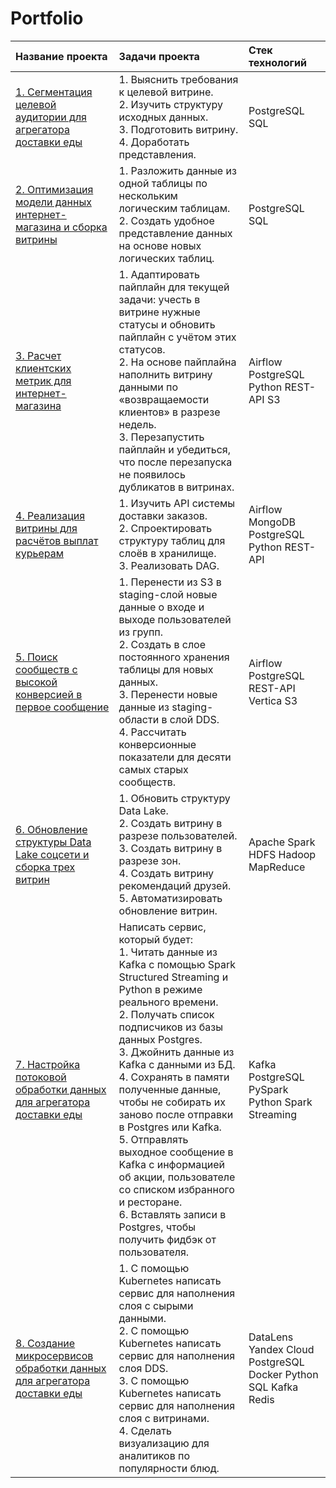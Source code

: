 # Portfolio

| Название проекта | Задачи проекта | Стек технологий |
| :- | :- | :- |
| [1. Сегментация целевой аудитории для агрегатора доставки еды](https://github.com/beslankumykov/portfolio/tree/main/1.%20%D0%A1%D0%B5%D0%B3%D0%BC%D0%B5%D0%BD%D1%82%D0%B0%D1%86%D0%B8%D1%8F%20%D1%86%D0%B5%D0%BB%D0%B5%D0%B2%D0%BE%D0%B9%20%D0%B0%D1%83%D0%B4%D0%B8%D1%82%D0%BE%D1%80%D0%B8%D0%B8%20%D0%B4%D0%BB%D1%8F%20%D0%B0%D0%B3%D1%80%D0%B5%D0%B3%D0%B0%D1%82%D0%BE%D1%80%D0%B0%20%D0%B4%D0%BE%D1%81%D1%82%D0%B0%D0%B2%D0%BA%D0%B8%20%D0%B5%D0%B4%D1%8B%20) | 1. Выяснить требования к целевой витрине. <br/> 2. Изучить структуру исходных данных. <br/> 3. Подготовить витрину. <br/> 4. Доработать представления. | PostgreSQL SQL | 
| [2. Оптимизация модели данных интернет-магазина и сборка витрины](https://github.com/beslankumykov/portfolio/tree/main/2.%20%D0%9E%D0%BF%D1%82%D0%B8%D0%BC%D0%B8%D0%B7%D0%B0%D1%86%D0%B8%D1%8F%20%D0%BC%D0%BE%D0%B4%D0%B5%D0%BB%D0%B8%20%D0%B4%D0%B0%D0%BD%D0%BD%D1%8B%D1%85%20%D0%B8%D0%BD%D1%82%D0%B5%D1%80%D0%BD%D0%B5%D1%82-%D0%BC%D0%B0%D0%B3%D0%B0%D0%B7%D0%B8%D0%BD%D0%B0%20%D0%B8%20%D1%81%D0%B1%D0%BE%D1%80%D0%BA%D0%B0%20%D0%B2%D0%B8%D1%82%D1%80%D0%B8%D0%BD%D1%8B) | 1. Разложить данные из одной таблицы по нескольким логическим таблицам. <br/> 2. Создать удобное представление данных на основе новых логических таблиц. | PostgreSQL SQL |
| [3. Расчет клиентских метрик для интернет-магазина](https://github.com/beslankumykov/portfolio/tree/main/3.%20%D0%A0%D0%B0%D1%81%D1%87%D0%B5%D1%82%20%D0%BA%D0%BB%D0%B8%D0%B5%D0%BD%D1%82%D1%81%D0%BA%D0%B8%D1%85%20%D0%BC%D0%B5%D1%82%D1%80%D0%B8%D0%BA%20%D0%B4%D0%BB%D1%8F%20%D0%B8%D0%BD%D1%82%D0%B5%D1%80%D0%BD%D0%B5%D1%82-%D0%BC%D0%B0%D0%B3%D0%B0%D0%B7%D0%B8%D0%BD%D0%B0) | 1. Адаптировать пайплайн для текущей задачи: учесть в витрине нужные статусы и обновить пайплайн с учётом этих статусов. <br/> 2. На основе пайплайна наполнить витрину данными по «возвращаемости клиентов» в разрезе недель. <br/> 3. Перезапустить пайплайн и убедиться, что после перезапуска не появилось дубликатов в витринах. | Airflow PostgreSQL Python REST-API S3 |
| [4. Реализация витрины для расчётов выплат курьерам](https://github.com/beslankumykov/portfolio/tree/main/4.%20%D0%A0%D0%B5%D0%B0%D0%BB%D0%B8%D0%B7%D0%B0%D1%86%D0%B8%D1%8F%20%D0%B2%D0%B8%D1%82%D1%80%D0%B8%D0%BD%D1%8B%20%D0%B4%D0%BB%D1%8F%20%D1%80%D0%B0%D1%81%D1%87%D1%91%D1%82%D0%BE%D0%B2%20%D0%B2%D1%8B%D0%BF%D0%BB%D0%B0%D1%82%20%D0%BA%D1%83%D1%80%D1%8C%D0%B5%D1%80%D0%B0%D0%BC) | 1. Изучить API системы доставки заказов. <br/> 2. Спроектировать структуру таблиц для слоёв в хранилище. <br/> 3. Реализовать DAG. | Airflow MongoDB PostgreSQL Python REST-API |
| [5. Поиск сообществ с высокой конверсией в первое сообщение](https://github.com/beslankumykov/portfolio/tree/main/5.%20%D0%9F%D0%BE%D0%B8%D1%81%D0%BA%20%D1%81%D0%BE%D0%BE%D0%B1%D1%89%D0%B5%D1%81%D1%82%D0%B2%20%D1%81%20%D0%B2%D1%8B%D1%81%D0%BE%D0%BA%D0%BE%D0%B9%20%D0%BA%D0%BE%D0%BD%D0%B2%D0%B5%D1%80%D1%81%D0%B8%D0%B5%D0%B9%20%D0%B2%20%D0%BF%D0%B5%D1%80%D0%B2%D0%BE%D0%B5%20%D1%81%D0%BE%D0%BE%D0%B1%D1%89%D0%B5%D0%BD%D0%B8%D0%B5) | 1. Перенести из S3 в staging-слой новые данные о входе и выходе пользователей из групп. <br/> 2. Создать в слое постоянного хранения таблицы для новых данных. <br/> 3. Перенести новые данные из staging-области в слой DDS. <br/> 4. Рассчитать конверсионные показатели для десяти самых старых сообществ. | Airflow PostgreSQL REST-API Vertica S3 |
| [6. Обновление структуры Data Lake соцсети и сборка трех витрин](https://github.com/beslankumykov/portfolio/tree/main/6.%20%D0%9E%D0%B1%D0%BD%D0%BE%D0%B2%D0%BB%D0%B5%D0%BD%D0%B8%D0%B5%20%D1%81%D1%82%D1%80%D1%83%D0%BA%D1%82%D1%83%D1%80%D1%8B%20Data%20Lake%20%D1%81%D0%BE%D1%86%D1%81%D0%B5%D1%82%D0%B8%20%D0%B8%20%D1%81%D0%B1%D0%BE%D1%80%D0%BA%D0%B0%20%D1%82%D1%80%D0%B5%D1%85%20%D0%B2%D0%B8%D1%82%D1%80%D0%B8%D0%BD) | 1. Обновить структуру Data Lake. <br/> 2. Создать витрину в разрезе пользователей. <br/> 3. Создать витрину в разрезе зон. <br/> 4. Создать витрину рекомендаций друзей. <br/> 5. Автоматизировать обновление витрин. | Apache Spark HDFS Hadoop MapReduce |
| [7. Настройка потоковой обработки данных для агрегатора доставки еды](https://github.com/beslankumykov/portfolio/tree/main/7.%20%D0%9D%D0%B0%D1%81%D1%82%D1%80%D0%BE%D0%B9%D0%BA%D0%B0%20%D0%BF%D0%BE%D1%82%D0%BE%D0%BA%D0%BE%D0%B2%D0%BE%D0%B9%20%D0%BE%D0%B1%D1%80%D0%B0%D0%B1%D0%BE%D1%82%D0%BA%D0%B8%20%D0%B4%D0%B0%D0%BD%D0%BD%D1%8B%D1%85%20%D0%B4%D0%BB%D1%8F%20%D0%B0%D0%B3%D1%80%D0%B5%D0%B3%D0%B0%D1%82%D0%BE%D1%80%D0%B0%20%D0%B4%D0%BE%D1%81%D1%82%D0%B0%D0%B2%D0%BA%D0%B8%20%D0%B5%D0%B4%D1%8B) | Написать сервис, который будет: <br/> 1. Читать данные из Kafka с помощью Spark Structured Streaming и Python в режиме реального времени. <br/> 2. Получать список подписчиков из базы данных Postgres. <br/> 3. Джойнить данные из Kafka с данными из БД. <br/> 4. Сохранять в памяти полученные данные, чтобы не собирать их заново после отправки в Postgres или Kafka. <br/> 5. Отправлять выходное сообщение в Kafka с информацией об акции, пользователе со списком избранного и ресторане. <br/> 6. Вставлять записи в Postgres, чтобы получить фидбэк от пользователя. | Kafka PostgreSQL PySpark Python Spark Streaming |
| [8. Создание микросервисов обработки данных для агрегатора доставки еды](https://github.com/beslankumykov/portfolio/tree/main/8.%20%D0%A1%D0%BE%D0%B7%D0%B4%D0%B0%D0%BD%D0%B8%D0%B5%20%D0%BC%D0%B8%D0%BA%D1%80%D0%BE%D1%81%D0%B5%D1%80%D0%B2%D0%B8%D1%81%D0%BE%D0%B2%20%D0%BE%D0%B1%D1%80%D0%B0%D0%B1%D0%BE%D1%82%D0%BA%D0%B8%20%D0%B4%D0%B0%D0%BD%D0%BD%D1%8B%D1%85%20%D0%B4%D0%BB%D1%8F%20%D0%B0%D0%B3%D1%80%D0%B5%D0%B3%D0%B0%D1%82%D0%BE%D1%80%D0%B0%20%D0%B4%D0%BE%D1%81%D1%82%D0%B0%D0%B2%D0%BA%D0%B8%20%D0%B5%D0%B4%D1%8B) | 1. С помощью Kubernetes написать сервис для наполнения слоя с сырыми данными. <br/> 2. С помощью Kubernetes написать сервис для наполнения слоя DDS. <br/> 3. С помощью Kubernetes написать сервис для наполнения слоя с витринами. <br/> 4. Сделать визуализацию для аналитиков по популярности блюд. | DataLens Yandex Cloud PostgreSQL Docker Python SQL Kafka Redis |

